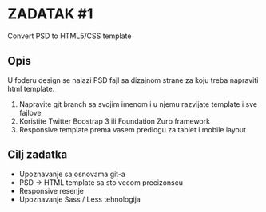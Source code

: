 ZADATAK #1
==========================

Convert PSD to HTML5/CSS template

Opis
------

U foderu design se nalazi PSD fajl sa dizajnom strane za koju treba napraviti html template.

1. Napravite git branch sa svojim imenom i u njemu razvijate template i sve fajlove
2. Koristite Twitter Boostrap 3 ili Foundation Zurb framework
3. Responsive template prema vasem predlogu za tablet i mobile layout


Cilj zadatka
---------
* Upoznavanje sa osnovama git-a
* PSD -> HTML template sa sto vecom precizonscu
* Responsive resenje
* Upoznavanje Sass / Less tehnologija



